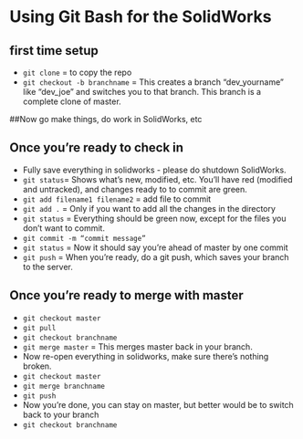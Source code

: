 # Using Git Bash for the SolidWorks

## first time setup
- `git clone` =  to copy the repo
- `git checkout -b branchname` = This creates a branch “dev_yourname” like “dev_joe” and switches you to that branch. This branch is a complete clone of master.
  
##Now go make things, do work in SolidWorks, etc

## Once you’re ready to check in
- Fully save everything in solidworks - please do shutdown SolidWorks.
- `git status`=  Shows what’s new, modified, etc. You’ll have red (modified and untracked), and changes ready to to commit are green.
- `git add filename1 filename2` = add file to commit
- `git add .` =  Only if you want to add all the changes in the directory
- `git status` =  Everything should be green now, except for the files you don’t want to commit.
- `git commit -m “commit message”`
- `git status` =  Now it should say you’re ahead of master by one commit
- `git push` =  When you’re ready, do a git push, which saves your branch to the server.

## Once you’re ready to merge with master
- `git checkout master`
- `git pull`
- `git checkout branchname`
- `git merge master` =  This merges master back in your branch.
- Now re-open everything in solidworks, make sure there’s nothing broken.
- `git checkout master`
- `git merge branchname`
- `git push`
- Now you’re done, you can stay on master, but better would be to switch back to your branch
- `git checkout branchname`

